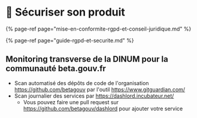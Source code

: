 # 🔐 Sécuriser son produit

{% page-ref page="mise-en-conformite-rgpd-et-conseil-juridique.md" %}

{% page-ref page="guide-rgpd-et-securite.md" %}

## Monitoring transverse de la DINUM pour la communauté beta.gouv.fr

- Scan automatisé des dépôts de code de l'organisation https://github.com/betagouv par l'outil https://www.gitguardian.com/
- Scan journalier des services par https://dashlord.incubateur.net/
  - Vous pouvez faire une pull request sur https://github.com/betagouv/dashlord pour ajouter votre service


